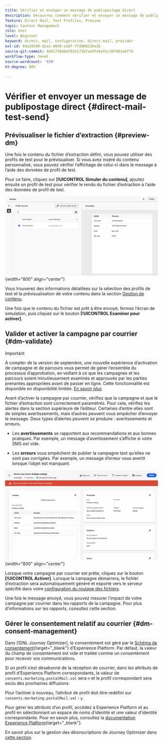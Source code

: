 ```yaml
---
title: Vérifier et envoyer un message de publipostage direct
description: Découvrez comment vérifier et envoyer un message de publipostage direct dans Journey Optimizer.
feature: Direct Mail, Test Profiles, Preview
topic: Content Management
role: User
level: Beginner
keyword: direct, mail, configuration, direct-mail, provider
exl-id: 69a19190-d2e2-4858-a1df-ffd008226e2b
source-git-commit: dd4173698d7034173b7ae9f44afec397d62a6f78
workflow-type: tm+mt
source-wordcount: '459'
ht-degree: 90%

---
```


# Vérifier et envoyer un message de publipostage direct {#direct-mail-test-send}

## Prévisualiser le fichier d’extraction {#preview-dm}

Une fois le contenu du fichier d’extraction défini, vous pouvez utiliser des profils de test pour le prévisualiser. Si vous avez inséré du contenu personnalisé, vous pouvez vérifier l’affichage de celui-ci dans le message à l’aide des données de profil de test.

Pour ce faire, cliquez sur **[!UICONTROL Simuler du contenu]**, ajoutez ensuite un profil de test pour vérifier le rendu du fichier d’extraction à l’aide des données de profil de test.

![](assets/direct-mail-simulate.png){width="800" align="center"}

Vous trouverez des informations détaillées sur la sélection des profils de test et la prévisualisation de votre contenu dans la section [Gestion de contenu](../content-management/preview-test.md).

Une fois que le contenu du fichier est prêt à être envoyé, fermez l’écran de simulation, puis cliquez sur le bouton **[!UICONTROL Examiner pour activer]**.

## Valider et activer la campagne par courrier {#dm-validate}

>[!IMPORTANT]
>
>À compter de la version de septembre, une nouvelle expérience d’activation de campagne et de parcours vous permet de gérer l’ensemble du processus d’approbation, en veillant à ce que les campagnes et les parcours soient minutieusement examinés et approuvés par les parties prenantes appropriées avant de passer en ligne. Cette fonctionnalité est disponible en disponibilité limitée. [En savoir plus](../test-approve/gs-approval.md)

Avant d’activer la campagne par courrier, vérifiez que la campagne et que le fichier d’extraction sont correctement paramétrés. Pour cela, vérifiez les alertes dans la section supérieure de l’éditeur. Certaines d’entre elles sont de simples avertissements, mais d’autres peuvent vous empêcher d’envoyer le message. Deux types d’alertes peuvent se produire : avertissements et erreurs.

* Les **avertissements** se rapportent aux recommandations et aux bonnes pratiques. Par exemple, un message d’avertissement s’affiche si votre SMS est vide.

* Les **erreurs** vous empêchent de publier la campagne tant qu’elles ne sont pas corrigées. Par exemple, un message d’erreur vous avertit lorsque l’objet est manquant.

![](assets/direct-mail-review.png){width="800" align="center"}

Lorsque votre campagne par courrier est prête, cliquez sur le bouton **[!UICONTROL Activer]**. Lorsque la campagne démarrera, le fichier d’extraction sera automatiquement généré et exporté vers le serveur spécifié dans votre [configuration du routage des fichiers](../direct-mail/direct-mail-configuration.md).

Une fois le message envoyé, vous pouvez mesurer l’impact de votre campagne par courrier dans les rapports de la campagne. Pour plus d’informations sur les rapports, consultez cette section.

## Gérer le consentement relatif au courrier {#dm-consent-management}

Dans [!DNL Journey Optimizer], le consentement est géré par le [Schéma de consentement](https://experienceleague.adobe.com/docs/experience-platform/xdm/field-groups/profile/consents.html?lang=fr){target="_blank"} d’Experience Platform. Par défaut, la valeur du champ de consentement est vide et traitée comme un consentement pour recevoir vos communications.

Si un profil s’est désabonné de la réception de courrier, dans les attributs de profil d’Experience Platform correspondants, la valeur de `consents.marketing.postalMail.val` sera `n` et le profil correspondant sera exclu des prochaines diffusions.

Pour l’activer à nouveau, l’attribut de profil doit être redéfini sur `consents.marketing.postalMail.val` : `y`.

Pour gérer les attributs d’un profil, accédez à Experience Platform et au profil en sélectionnant un espace de noms d’identité et une valeur d’identité correspondante. Pour en savoir plus, consultez la [documentation Experience Platform](https://experienceleague.adobe.com/docs/experience-platform/profile/ui/user-guide.html?lang=fr#getting-started){target="_blank"}.

En savoir plus sur la gestion des désinscriptions de Journey Optimizer dans [cette section](../privacy/opt-out.md).
